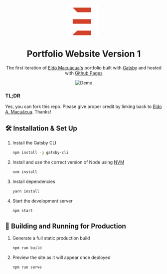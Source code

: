 <div align="center">
  <img alt="Logo" src="https://github.com/eldoJr/eldoJr/blob/main/icon-192x192.png" width="100" />
</div>
<h1 align="center">
  Portfolio Website Version 1
</h1>
<p align="center">
  The first iteration of <a href="https://eldomacuacua.io/" target="_blank">Eldo Macuácua's</a> portfolio built with <a href="https://www.gatsbyjs.org/" target="_blank">Gatsby</a> and hosted with <a href="https://pages.github.com/" target="_blank">Github Pages</a>
</p>

<div align="center">
  <img alt="Demo" src="https://github.com/eldoJr/eldomacuacua.github/blob/main/previw.png" />
</div>

### TL;DR

Yes, you can fork this repo. Please give proper credit by linking back to [Eldo A. Macuácua](https://github.com/eldoJr). Thanks!

## 🛠 Installation & Set Up

1. Install the Gatsby CLI

   ```sh
   npm install -g gatsby-cli
   ```

2. Install and use the correct version of Node using [NVM](https://github.com/nvm-sh/nvm)

   ```sh
   nvm install
   ```
   
3. Install dependencies

   ```sh
   yarn install
   ```

4. Start the development server

   ```sh
   npm start
   ```

## 🚀 Building and Running for Production

1. Generate a full static production build

   ```sh
   npm run build
   ```

1. Preview the site as it will appear once deployed

   ```sh
   npm run serve
   ```
